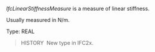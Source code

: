 _IfcLinearStiffnessMeasure_ is a measure of linear stiffness.

Usually measured in N/m.

Type: REAL

> HISTORY&nbsp; New type in IFC2x.

